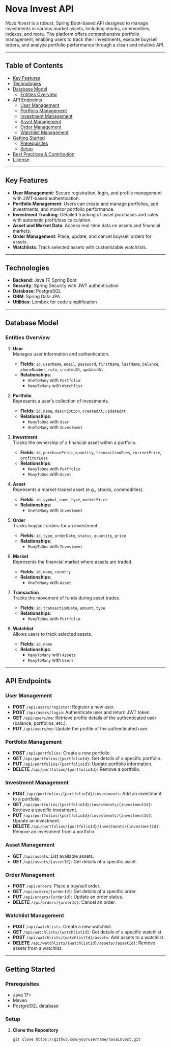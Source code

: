 # Nova Invest API

_Nova Invest_ is a robust, Spring Boot-based API designed to manage investments in various market assets, including stocks, commodities, indexes, and more. The platform offers comprehensive portfolio management, enabling users to track their investments, execute buy/sell orders, and analyze portfolio performance through a clean and intuitive API.

---

## Table of Contents

- [Key Features](#key-features)
- [Technologies](#technologies)
- [Database Model](#database-model)
  - [Entities Overview](#entities-overview)
- [API Endpoints](#api-endpoints)
  - [User Management](#user-management)
  - [Portfolio Management](#portfolio-management)
  - [Investment Management](#investment-management)
  - [Asset Management](#asset-management)
  - [Order Management](#order-management)
  - [Watchlist Management](#watchlist-management)
- [Getting Started](#getting-started)
  - [Prerequisites](#prerequisites)
  - [Setup](#setup)
- [Best Practices & Contribution](#best-practices--contribution)
- [License](#license)

---

## Key Features

- **User Management**: Secure registration, login, and profile management with JWT-based authentication.
- **Portfolio Management**: Users can create and manage portfolios, add investments, and monitor portfolio performance.
- **Investment Tracking**: Detailed tracking of asset purchases and sales with automatic profit/loss calculation.
- **Asset and Market Data**: Access real-time data on assets and financial markets.
- **Order Management**: Place, update, and cancel buy/sell orders for assets.
- **Watchlists**: Track selected assets with customizable watchlists.

---

## Technologies

- **Backend**: Java 17, Spring Boot
- **Security**: Spring Security with JWT authentication
- **Database**: PostgreSQL
- **ORM**: Spring Data JPA
- **Utilities**: Lombok for code simplification

---

## Database Model

### Entities Overview

1. **User**  
   Manages user information and authentication.
   - **Fields**: `id`, `userName`, `email`, `password`, `firstName`, `lastName`, `balance`, `phoneNumber`, `role`, `createdAt`, `updatedAt`
   - **Relationships**: 
     - `OneToMany` with `Portfolio`
     - `ManyToMany` with `Watchlist`

2. **Portfolio**  
   Represents a user’s collection of investments.
   - **Fields**: `id`, `name`, `description`, `createdAt`, `updatedAt`
   - **Relationships**: 
     - `ManyToOne` with `User`
     - `OneToMany` with `Investment`

3. **Investment**  
   Tracks the ownership of a financial asset within a portfolio.
   - **Fields**: `id`, `purchasePrice`, `quantity`, `transactionFees`, `currentPrice`, `profitOrLoss`
   - **Relationships**: 
     - `ManyToOne` with `Portfolio`
     - `ManyToOne` with `Asset`

4. **Asset**  
   Represents a market-traded asset (e.g., stocks, commodities).
   - **Fields**: `id`, `symbol`, `name`, `type`, `marketPrice`
   - **Relationships**: 
     - `OneToMany` with `Investment`

5. **Order**  
   Tracks buy/sell orders for an investment.
   - **Fields**: `id`, `type`, `orderDate`, `status`, `quantity`, `price`
   - **Relationships**: 
     - `ManyToOne` with `Investment`

6. **Market**  
   Represents the financial market where assets are traded.
   - **Fields**: `id`, `name`, `country`
   - **Relationships**: 
     - `OneToMany` with `Asset`

7. **Transaction**  
   Tracks the movement of funds during asset trades.
   - **Fields**: `id`, `transactionDate`, `amount`, `type`
   - **Relationships**: 
     - `ManyToOne` with `Portfolio`

8. **Watchlist**  
   Allows users to track selected assets.
   - **Fields**: `id`, `name`
   - **Relationships**: 
     - `ManyToMany` with `Assets`
     - `ManyToMany` with `Users`

---

## API Endpoints

### User Management
- **POST** `/api/users/register`: Register a new user.
- **POST** `/api/users/login`: Authenticate user and return JWT token.
- **GET** `/api/users/me`: Retrieve profile details of the authenticated user (balance, portfolios, etc.).
- **PUT** `/api/users/me`: Update the profile of the authenticated user.

### Portfolio Management
- **POST** `/api/portfolios`: Create a new portfolio.
- **GET** `/api/portfolios/{portfolioId}`: Get details of a specific portfolio.
- **PUT** `/api/portfolios/{portfolioId}`: Update portfolio information.
- **DELETE** `/api/portfolios/{portfolioId}`: Remove a portfolio.

### Investment Management
- **POST** `/api/portfolios/{portfolioId}/investments`: Add an investment to a portfolio.
- **GET** `/api/portfolios/{portfolioId}/investments/{investmentId}`: Retrieve a specific investment.
- **PUT** `/api/portfolios/{portfolioId}/investments/{investmentId}`: Update an investment.
- **DELETE** `/api/portfolios/{portfolioId}/investments/{investmentId}`: Remove an investment from a portfolio.

### Asset Management
- **GET** `/api/assets`: List available assets.
- **GET** `/api/assets/{assetId}`: Get details of a specific asset.

### Order Management
- **POST** `/api/orders`: Place a buy/sell order.
- **GET** `/api/orders/{orderId}`: Get details of a specific order.
- **PUT** `/api/orders/{orderId}`: Update an order status.
- **DELETE** `/api/orders/{orderId}`: Cancel an order.

### Watchlist Management
- **POST** `/api/watchlists`: Create a new watchlist.
- **GET** `/api/watchlists/{watchlistId}`: Get details of a specific watchlist.
- **POST** `/api/watchlists/{watchlistId}/assets`: Add assets to a watchlist.
- **DELETE** `/api/watchlists/{watchlistId}/assets/{assetId}`: Remove assets from a watchlist.

---

## Getting Started

### Prerequisites
- Java 17+
- Maven
- PostgreSQL database

### Setup

1. **Clone the Repository**  
   ```bash
   git clone https://github.com/yourusername/novainvest.git
